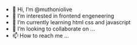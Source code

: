 - 👋 Hi, I’m @muthoniolive
- 👀 I’m interested in frontend engeneering
- 🌱 I’m currently learning html css and javascript
- 💞️ I’m looking to collaborate on ...
- 📫 How to reach me ...

<!---
muthoniolive/muthoniolive is a ✨ special ✨ repository because its `README.md` (this file) appears on your GitHub profile.
You can click the Preview link to take a look at your changes.
--->
